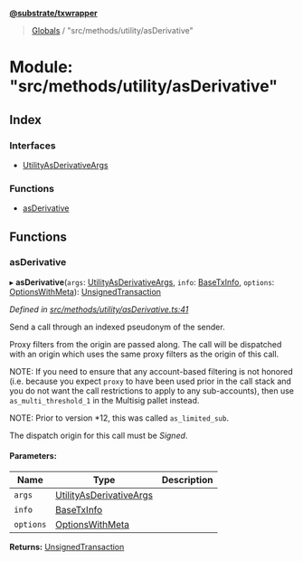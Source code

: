 **[@substrate/txwrapper](../README.md)**

> [Globals](../globals.md) / "src/methods/utility/asDerivative"

# Module: "src/methods/utility/asDerivative"

## Index

### Interfaces

* [UtilityAsDerivativeArgs](../interfaces/_src_methods_utility_asderivative_.utilityasderivativeargs.md)

### Functions

* [asDerivative](_src_methods_utility_asderivative_.md#asderivative)

## Functions

### asDerivative

▸ **asDerivative**(`args`: [UtilityAsDerivativeArgs](../interfaces/_src_methods_utility_asderivative_.utilityasderivativeargs.md), `info`: [BaseTxInfo](../interfaces/_src_util_types_.basetxinfo.md), `options`: [OptionsWithMeta](../interfaces/_src_util_types_.optionswithmeta.md)): [UnsignedTransaction](../interfaces/_src_util_types_.unsignedtransaction.md)

*Defined in [src/methods/utility/asDerivative.ts:41](https://github.com/paritytech/txwrapper/blob/258f4de/src/methods/utility/asDerivative.ts#L41)*

Send a call through an indexed pseudonym of the sender.

Proxy filters from the origin are passed along. The call will be dispatched
with an origin which uses the same proxy filters as the origin of this call.

NOTE: If you need to ensure that any account-based filtering is not honored (i.e.
because you expect `proxy` to have been used prior in the call stack and you do not want
the call restrictions to apply to any sub-accounts), then use `as_multi_threshold_1`
in the Multisig pallet instead.

NOTE: Prior to version *12, this was called `as_limited_sub`.

The dispatch origin for this call must be _Signed_.

#### Parameters:

Name | Type | Description |
------ | ------ | ------ |
`args` | [UtilityAsDerivativeArgs](../interfaces/_src_methods_utility_asderivative_.utilityasderivativeargs.md) |  |
`info` | [BaseTxInfo](../interfaces/_src_util_types_.basetxinfo.md) |  |
`options` | [OptionsWithMeta](../interfaces/_src_util_types_.optionswithmeta.md) |   |

**Returns:** [UnsignedTransaction](../interfaces/_src_util_types_.unsignedtransaction.md)
